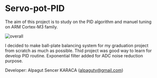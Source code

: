 # Servo-pot-PID
The aim of this project is to study on the PID algorithm and manuel tuning on ARM Cortex-M3 family.

![overall](https://user-images.githubusercontent.com/38799399/67691085-0e898f80-f9af-11e9-959c-c4658aed74d9.jpeg)

I decided to make ball-plate balancing system for my graduation project from scratch as much as possible. Thid project was good way to learn 
for develop PID routine. Exponential filter added for ADC noise reduction purpose. 

Developer: Alpagut Sencer KARACA (alpaguty@gmail.com)
